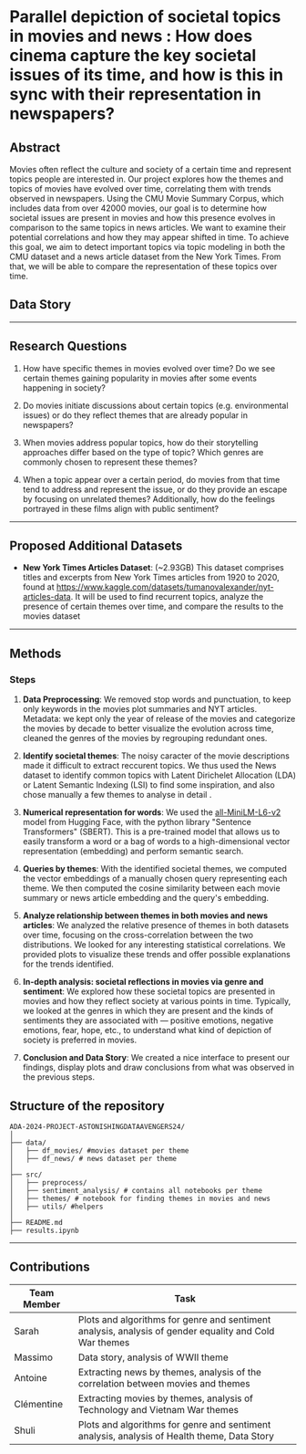 # Parallel depiction of societal topics in movies and news : How does cinema capture the key societal issues of its time, and how is this in sync with their representation in newspapers?


## Abstract 
Movies often reflect the culture and society of a certain time and represent topics people are interested in. Our project explores how the themes and topics of movies have evolved over time, correlating them with trends observed in newspapers. Using the CMU Movie Summary Corpus, which includes data from over 42000 movies, our goal is to determine how societal issues are present in movies and how this presence evolves in comparison to the same topics in news articles. We want to examine their potential correlations and how they may appear shifted in time. To achieve this goal, we aim to detect important topics via topic modeling in both the CMU dataset and a news article dataset from the New York Times. From that, we will be able to compare the representation of these topics over time.

## Data Story



---

## Research Questions  
1. How have specific themes in movies evolved over time? Do we see certain themes gaining popularity in movies after some events happening in society?

2. Do movies initiate discussions about certain topics (e.g. environmental issues) or do they reflect themes that are already popular in newspapers?

3. When movies address popular topics, how do their storytelling approaches differ based on the type of topic? Which genres are commonly chosen to represent these themes?

4. When a topic appear over a certain period, do movies from that time tend to address and represent the issue, or do they provide an escape by focusing on unrelated themes? Additionally, how do the feelings portrayed in these films align with public sentiment?


---

## Proposed Additional Datasets  
- **New York Times Articles Dataset**: (~2.93GB)
  This dataset comprises titles and excerpts from New York Times articles from 1920 to 2020, found at https://www.kaggle.com/datasets/tumanovalexander/nyt-articles-data. It will be used to find recurrent topics, analyze the presence of certain themes over time, and compare the results to the movies dataset
 

---

## Methods  

### Steps 
1. **Data Preprocessing**:
We removed stop words and punctuation, to keep only keywords in the movies plot summaries and NYT articles.
Metadata: we kept only the year of release of the movies and categorize the movies by decade to better visualize the evolution across time, cleaned the genres of the movies by regrouping redundant ones.

2. **Identify societal themes**:
The noisy caracter of the movie descriptions made it difficult to extract reccurent topics. We thus used the News dataset to identify common topics with Latent Dirichelet Allocation (LDA) or Latent Semantic Indexing (LSI) to find some inspiration, and also chose manually a few themes to analyse in detail .

3. **Numerical representation for words**:
We used the [all-MiniLM-L6-v2](https://huggingface.co/sentence-transformers/all-MiniLM-L6-v2) model from Hugging Face, with the python library "Sentence Transformers" (SBERT). This is a pre-trained model that allows us to easily transform a word or a bag of words to a high-dimensional vector representation (embedding) and perform semantic search.

4. **Queries by themes**:
With the identified societal themes, we computed the vector embeddings of a manually chosen query representing each theme. We then computed the cosine similarity between each movie summary or news article embedding and the query's embedding.

5. **Analyze relationship between themes in both movies and news articles**:
We analyzed the relative presence of themes in both datasets over time, focusing on the cross-correlation between the two distributions. We looked for any interesting statistical correlations. We provided plots to visualize these trends and offer possible explanations for the trends identified.

6. **In-depth analysis: societal reflections in movies via genre and sentiment**:
We explored how these societal topics are presented in movies and how they reflect society at various points in time. Typically, we looked at the genres in which they are present and the kinds of sentiments they are associated with — positive emotions, negative emotions, fear, hope, etc., to understand what kind of depiction of society is preferred in movies.

7. **Conclusion and Data Story**:
We created a nice interface to present our findings, display plots and draw conclusions from what was observed in the previous steps.

## Structure of the repository
```plaintext
ADA-2024-PROJECT-ASTONISHINGDATAAVENGERS24/
│
├── data/
│   ├── df_movies/ #movies dataset per theme
│   ├── df_news/ # news dataset per theme
│
├── src/
│   ├── preprocess/
│   ├── sentiment_analysis/ # contains all notebooks per theme
│   ├── themes/ # notebook for finding themes in movies and news
│   ├── utils/ #helpers 
│
├── README.md
├── results.ipynb
```

---
## Contributions
|  **Team Member**                    |  **Task**  |
|-------------------------------|----------------------|
| Sarah  | Plots and algorithms for genre and sentiment analysis, analysis of gender equality and Cold War themes|
| Massimo | Data story, analysis of WWII theme|
| Antoine  | Extracting news by themes, analysis of the correlation between movies and themes|
| Clémentine | Extracting movies by themes, analysis of Technology and Vietnam War themes|
| Shuli          | Plots and algorithms for genre and sentiment analysis, analysis of Health theme, Data Story |
